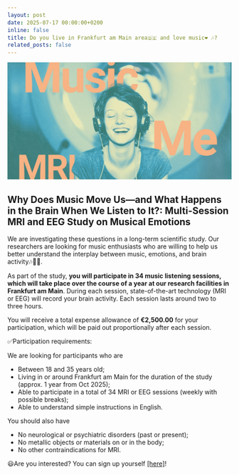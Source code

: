 ```yaml
---
layout: post
date: 2025-07-17 00:00:00+0200
inline: false
title: Do you live in Frankfurt am Main area🇩🇪 and love music❤️ 🎶?
related_posts: false
---
```


<!-- <img scr="/assets/img/news/MUSAFX-AI-KeyVis-01b-1K-PREVIEW.jpg" width="800px" style="float" loading="eager"> -->
![keyimage](/assets/img/news/MUSAFX-AI-KeyVis-01b-1K-PREVIEW_cropped.jpg)

## Why Does Music Move Us—and What Happens in the Brain When We Listen to It?: Multi-Session MRI and EEG Study on Musical Emotions

We are investigating these questions in a long-term scientific study. Our researchers are looking for music enthusiasts who are willing to help us better understand the interplay between music, emotions, and brain activity🎶🧠🥲.
 
As part of the study, **you will participate in 34 music listening sessions, which will take place over the course of a year at our research facilities in Frankfurt am Main**. During each session, state-of-the-art technology (MRI or EEG) will record your brain activity. Each session lasts around two to three hours.
 
You will receive a total expense allowance of **€2,500.00** for your participation, which will be paid out proportionally after each session.
 
✅Participation requirements: 

We are looking for participants who are

- Between 18 and 35 years old;
- Living in or around Frankfurt am Main for the duration of the study (approx. 1 year from Oct 2025);
- Able to participate in a total of 34 MRI or EEG sessions (weekly with possible breaks);
- Able to understand simple instructions in English.
 
You should also have

- No neurological or psychiatric disorders (past or present);
- No metallic objects or materials on or in the body;
- No other contraindications for MRI.
 
😃Are you interested? You can sign up yourself [[here]](https://study.ae.mpg.de/en/register/MusicEmotion)!
